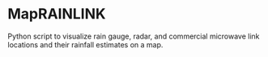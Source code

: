 # MapRAINLINK
Python script to visualize rain gauge, radar, and commercial microwave link locations and their rainfall estimates on a map.
